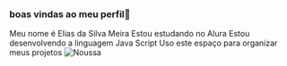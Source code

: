 ### boas vindas ao meu perfil💙
Meu nome é Elias da Silva Meira
Estou estudando no Alura
Estou desenvolvendo a linguagem Java Script
Uso este espaço para organizar meus projetos
![Noussa](https://media1.tenor.com/m/eyLzzpMtZi8AAAAC/gojo-satoru-jujutsu-kaisen.gif)



